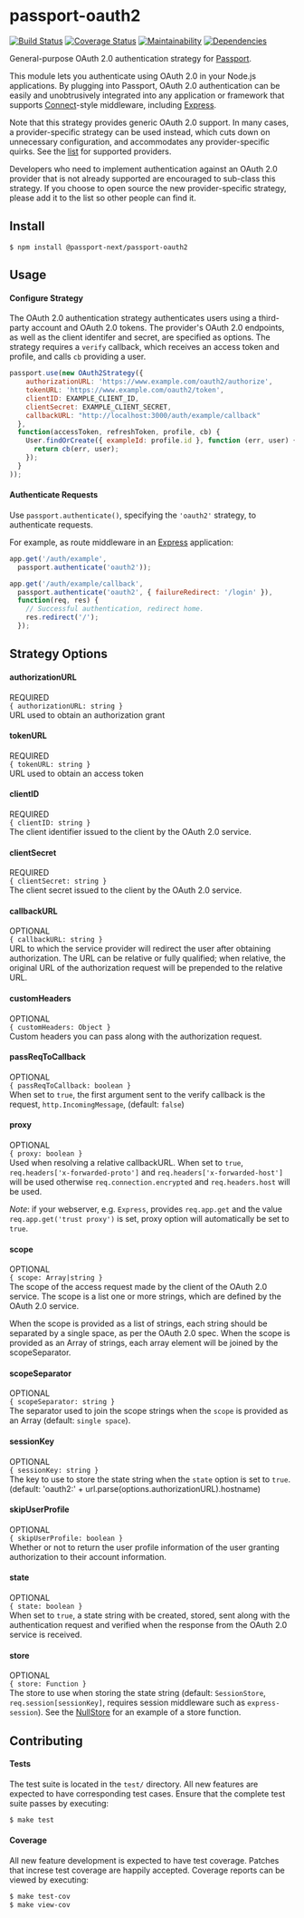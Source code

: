 # passport-oauth2

[![Build Status](https://travis-ci.org/passport-next/passport-oauth2.svg?branch=master)](https://travis-ci.org/passport-next/passport-oauth2)
[![Coverage Status](https://coveralls.io/repos/github/passport-next/passport-oauth2/badge.svg?branch=master)](https://coveralls.io/github/passport-next/passport-oauth2?branch=master)
[![Maintainability](https://api.codeclimate.com/v1/badges/e6a0d9379adb9283308a/maintainability)](https://codeclimate.com/github/passport-next/passport-oauth2/maintainability)
[![Dependencies](https://david-dm.org/passport-next/passport-oauth2.png)](https://david-dm.org/passport-next/passport-oauth2)
<!--[![SAST](https://gitlab.com/passport-next/passport-oauth2/badges/master/build.svg)](https://gitlab.com/passport-next/passport-oauth2/badges/master/build.svg)-->

General-purpose OAuth 2.0 authentication strategy for [Passport](http://passportjs.org/).

This module lets you authenticate using OAuth 2.0 in your Node.js applications.
By plugging into Passport, OAuth 2.0 authentication can be easily and
unobtrusively integrated into any application or framework that supports
[Connect](http://www.senchalabs.org/connect/)-style middleware, including
[Express](http://expressjs.com/).

Note that this strategy provides generic OAuth 2.0 support.  In many cases, a
provider-specific strategy can be used instead, which cuts down on unnecessary
configuration, and accommodates any provider-specific quirks.  See the
[list](https://github.com/jaredhanson/passport/wiki/Strategies) for supported
providers.

Developers who need to implement authentication against an OAuth 2.0 provider
that is not already supported are encouraged to sub-class this strategy.  If you
choose to open source the new provider-specific strategy, please add it to the
list so other people can find it.

## Install

    $ npm install @passport-next/passport-oauth2

## Usage

#### Configure Strategy

The OAuth 2.0 authentication strategy authenticates users using a third-party
account and OAuth 2.0 tokens.  The provider's OAuth 2.0 endpoints, as well as
the client identifer and secret, are specified as options.  The strategy
requires a `verify` callback, which receives an access token and profile,
and calls `cb` providing a user.

```js
passport.use(new OAuth2Strategy({
    authorizationURL: 'https://www.example.com/oauth2/authorize',
    tokenURL: 'https://www.example.com/oauth2/token',
    clientID: EXAMPLE_CLIENT_ID,
    clientSecret: EXAMPLE_CLIENT_SECRET,
    callbackURL: "http://localhost:3000/auth/example/callback"
  },
  function(accessToken, refreshToken, profile, cb) {
    User.findOrCreate({ exampleId: profile.id }, function (err, user) {
      return cb(err, user);
    });
  }
));
```

#### Authenticate Requests

Use `passport.authenticate()`, specifying the `'oauth2'` strategy, to
authenticate requests.

For example, as route middleware in an [Express](http://expressjs.com/)
application:

```js
app.get('/auth/example',
  passport.authenticate('oauth2'));

app.get('/auth/example/callback',
  passport.authenticate('oauth2', { failureRedirect: '/login' }),
  function(req, res) {
    // Successful authentication, redirect home.
    res.redirect('/');
  });
```

## Strategy Options

#### authorizationURL
REQUIRED<br>
`{ authorizationURL: string }`<br>
URL used to obtain an authorization grant

#### tokenURL
REQUIRED<br>
`{ tokenURL: string }`<br>
URL used to obtain an access token

#### clientID
REQUIRED<br>
`{ clientID: string }`<br>
The client identifier issued to the client by the OAuth 2.0 service.

#### clientSecret
REQUIRED<br>
`{ clientSecret: string }`<br>
The client secret issued to the client by the OAuth 2.0 service.

#### callbackURL
OPTIONAL<br>
`{ callbackURL: string }`<br>
URL to which the service provider will redirect the user after obtaining authorization. The URL can be relative or fully qualified; when relative, the original URL of the authorization request will be prepended to the relative URL.

#### customHeaders
OPTIONAL<br>
`{ customHeaders: Object }`<br>
Custom headers you can pass along with the authorization request.

#### passReqToCallback
OPTIONAL<br>
`{ passReqToCallback: boolean }`<br>
When set to `true`, the first argument sent to the verify callback is the request, `http.IncomingMessage`, (default: `false`)

#### proxy
OPTIONAL<br>
`{ proxy: boolean }`<br>
Used when resolving a relative callbackURL. When set to `true`, `req.headers['x-forwarded-proto']` and `req.headers['x-forwarded-host']` will be used otherwise `req.connection.encrypted` and `req.headers.host` will be used.

_Note_: if your webserver, e.g. `Express`, provides `req.app.get` and the value `req.app.get('trust proxy')` is set, proxy option will automatically be set to `true`.

#### scope
OPTIONAL<br>
`{ scope: Array|string }`<br>
The scope of the access request made by the client of the OAuth 2.0 service. The scope is a list one or more strings, which are defined by the OAuth 2.0 service.

When the scope is provided as a list of strings, each string should be separated by a single space, as per the OAuth 2.0 spec. When the scope is provided as an Array of strings, each array element will be joined by the scopeSeparator.

#### scopeSeparator
OPTIONAL<br>
`{ scopeSeparator: string }`<br>
The separator used to join the scope strings when the `scope` is provided as an Array (default: `single space`).

#### sessionKey
OPTIONAL<br>
`{ sessionKey: string }`<br>
The key to use to store the state string when the `state` option is set to `true`. (default: 'oauth2:' + url.parse(options.authorizationURL).hostname)

#### skipUserProfile
OPTIONAL<br>
`{ skipUserProfile: boolean }`<br>
Whether or not to return the user profile information of the user granting authorization to their account information.

#### state
OPTIONAL<br>
`{ state: boolean }`<br>
When set to `true`, a state string with be created, stored, sent along with the authentication request and verified when the response from the OAuth 2.0 service is received.

#### store
OPTIONAL<br>
`{ store: Function }`<br>
The store to use when storing the state string (default: `SessionStore`, `req.session[sessionKey]`, requires session middleware such as `express-session`). See the [NullStore](lib/state/null.js) for an example of a store function.

## Contributing

#### Tests

The test suite is located in the `test/` directory.  All new features are
expected to have corresponding test cases.  Ensure that the complete test suite
passes by executing:

```bash
$ make test
```

#### Coverage

All new feature development is expected to have test coverage.  Patches that
increse test coverage are happily accepted.  Coverage reports can be viewed by
executing:

```bash
$ make test-cov
$ make view-cov
```
